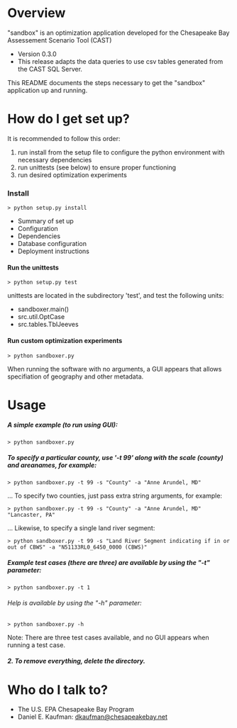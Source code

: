 # Overview

"sandbox" is an optimization application developed for
the Chesapeake Bay Assessement Scenario Tool (CAST)

* Version 0.3.0
* This release adapts the data queries to use csv tables
    generated from the CAST SQL Server.

This README documents the steps necessary to get the "sandbox"
application up and running.

# How do I get set up?

It is recommended to follow this order:
1) run install from the setup file to configure
the python environment with necessary dependencies
2) run unittests (see below) to ensure proper functioning
3) run desired optimization experiments

### Install

    > python setup.py install


* Summary of set up
* Configuration
* Dependencies
* Database configuration
* Deployment instructions

#### Run the unittests

    > python setup.py test

unittests are located in the subdirectory 'test', and test the following units:
* sandboxer.main()
* src.util.OptCase
* src.tables.TblJeeves

#### Run custom optimization experiments

    > python sandboxer.py

When running the software with no arguments,
a GUI appears that allows specifiation of geography and other metadata.

# Usage

##### A simple example (to run using GUI):

    > python sandboxer.py

##### To specify a particular county, use '-t 99' along with the scale (county) and areanames, for example:

    > python sandboxer.py -t 99 -s "County" -a "Anne Arundel, MD"
... To specify two counties, just pass extra string arguments, for example:

    > python sandboxer.py -t 99 -s "County" -a "Anne Arundel, MD" "Lancaster, PA"

... Likewise, to specify a single land river segment:

    > python sandboxer.py -t 99 -s "Land River Segment indicating if in or out of CBWS" -a "N51133RL0_6450_0000 (CBWS)"

##### Example test cases (there are three) are available by using the "-t" parameter:

    > python sandboxer.py -t 1

###### Help is available by using the "-h" parameter:

    > python sandboxer.py -h

Note:
There are three test cases available, and
no GUI appears when running a test case.

##### 2. To remove everything, delete the directory.

# Who do I talk to? ###

* The U.S. EPA Chesapeake Bay Program
* Daniel E. Kaufman: dkaufman@chesapeakebay.net